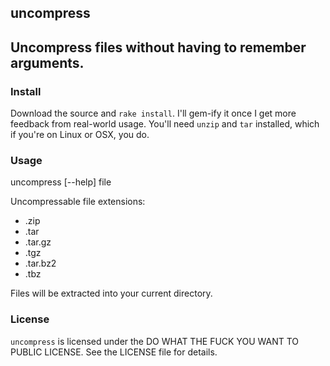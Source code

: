 ## uncompress
## Uncompress files without having to remember arguments.

### Install

Download the source and ```rake install```. I'll gem-ify it once I get more feedback from real-world usage. You'll need ```unzip``` and ```tar``` installed, which if you're on Linux or OSX, you do.

### Usage

uncompress [--help] file

Uncompressable file extensions:
- .zip
- .tar
- .tar.gz
- .tgz
- .tar.bz2
- .tbz
  
Files will be extracted into your current directory. 

### License

```uncompress``` is licensed under the DO WHAT THE FUCK YOU WANT TO PUBLIC LICENSE. See the LICENSE file for details.